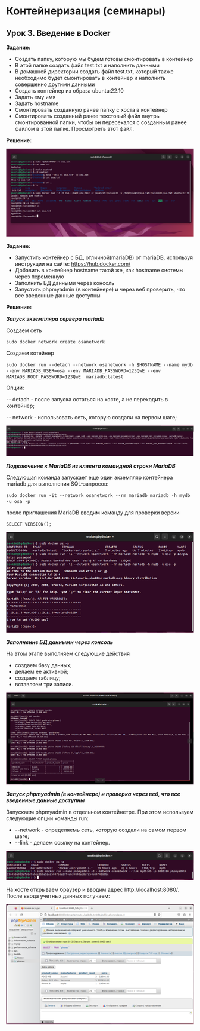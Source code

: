 # **Контейнеризация (семинары)**
## Урок 3. Введение в Docker
**Задание:** 
- Создать папку, которую мы будем готовы смонтировать в контейнер
- В этой папке создать файл test.txt и наполнить данными
- В домашней директории создать файл test.txt, который также необходимо будет смонтировать в контейнер и наполнить совершенно другими данными
- Создать контейнер из образа ubuntu:22.10
- Задать ему имя
- Задать hostname
- Смонтировать созданную ранее папку с хоста в контейнер
- Смонтировать созданный ранее текстовый файл внутрь смонтированной папки, чтобы он пересекался с созданным ранее файлом в этой папке. Просмотреть этот файл.

**Решение:** 

![](images/pic1.png)


**Задание:** 
- Запустить контейнер с БД, отличной(mariaDB) от mariaDB, используя инструкции на сайте: https://hub.docker.com/ 
- Добавить в контейнер hostname такой же, как hostname системы через переменную
- Заполнить БД данными через консоль 
- Запустить phpmyadmin (в контейнере) и через веб проверить, что все введенные данные доступны


**Решение:** 

***Запуск экземпляра сервера mariadb***


Создаем сеть
```
sudo docker network create osanetwork
```
Создаем котейнер 
```
sudo docker run --detach --network osanetwork -h $HOSTNAME --name mydb --env MARIADB_USER=osa --env MARIADB_PASSWORD=123QwE --env MARIADB_ROOT_PASSWORD=123QwE  mariadb:latest
```
Опции:

-- detach - после запуска остаться на хосте, а не переходить в контейнер;

-- network - использовать сеть, которую создали на первом шаге;

![](images/pic2.png)

***Подключение к MariaDB из клиента командной строки MariaDB***

Следующая команда запускает еще один экземпляр контейнера mariadb для выполнения SQL-запросов:
```
sudo docker run -it --network osanetwork --rm mariadb mariadb -h mydb -u osa -p
```
после приглашения MariaDB вводим команду для проверки версии

```
SELECT VERSION();
```
![](images/pic3.png)

***Заполнение БД данными через консоль***

На этом этапе выполняем следующие действия

- создаем базу данных;
- делаем ее активной;
- создаем таблицу;
- вставляем три записи.

![](images/pic4.png)

***Запуск phpmyadmin (в контейнере) и проверка через веб, что все введенные данные доступны***

Запускаем phpmyadmin в отдельном контейнетре. При этом используем следующие опции команды run:

- --network - определяемь сеть, которую создали на самом первом шаге;
- --link - делаем ссылку на контейнер.

![](images/pic5.png)

На хосте открываем браузер и вводим адрес http://localhost:8080/. После ввода учетных данных получаем:

![](images/pic6.png)